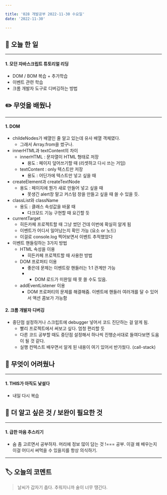 ```yaml
---

title: '028 개발공부 2022-11-30 수요일'
date: '2022-11-30'

---
```


## 📅 오늘 한 일
---
#### 1. 모던 자바스크립트 튜토리얼 리딩
- DOM / BOM 복습 + 추가학습
- 이벤트 관련 학습
- 크롬 개발자 도구로 디버깅하는 방법

## ✏️ 무엇을 배웠나
---
#### 1. DOM
- childeNodes가 배열인 줄 알고 있는데 유사 배열 객체였다.
	- 그래서 Array.from을 썼구나.
- innerHTML과 textContent의 차이
	- innerHTML : 문자열이 HTML 형태로 저장
		- 용도 : 페이지 덮어쓰기할 때 (리셋하고 다시 쓰는 거임)
	- textContent : only 텍스트만 저장
		- 용도 : 어딘가에 텍스트만 넣고 싶을 때
- createElement과 createTextNode
	- 용도 : 페이지에 뭔가 새로 만들어 넣고 싶을 때
		- 못생긴 alert창 말고 커스텀 창을 만들고 싶을 때 쓸 수 있을 듯.
- classList와 className
	- 용도 : 클래스 속성값을 바꿀 때
		- 다크모드 기능 구현할 때 요긴할 듯
- currentTarget
	- 히든카페 프로젝트할 때 그냥 썼던 건데 이번에 확실히 알게 됨
	- 이벤트가 어디서 일어났는지 확인 가능 (요소 or 노드)
	- 이걸로 console.log 찍어보면서 이벤트 추적했었다
- 이벤트 핸들링하는 3가지 방법
	- HTML 속성을 이용
		- 히든카페 프로젝트할 때 사용한 방법
	- DOM 프로퍼티 이용
		- 좋은데 문제는 이벤트랑 핸들러는 1:1 관계만 가능
		- + DOM 로드가 미완일 때 못 쓸 수도 있음.
	- addEventListener 이용
		- DOM 프로퍼티의 문제를 해결해줌. 이벤트에 핸들러 여러개를 달 수 있어서 액션 콤보가 가능함

#### 2. 크롬 개발자 디버깅
- 중단점 설정하거나 스크립트에 debugger 넣어서 코드 진단하는 걸 알게 됨.
	- 빨리 프로젝트에서 써보고 싶다. 엄청 편리할 듯
	- 다른 코드 공부할 때도 중단점 설정해서 하나씩 진행순서대로 들여다보면 도움이 될 것 같다.
	- 실행 컨텍스트 배우면서 알게 된 내용이 여기 있어서 반가웠다. (call-stack)

## 🥵 무엇이 어려웠나
---
#### 1. THIS가 아직도 낯설다
- 내일 다시 복습

## 🔎 더 알고 싶은 것 / 보완이 필요한 것
---
#### 1. 급한 마음 추스리기
- 숨 좀 고르면서 공부하자. 머리에 정보 많이 담는 것 !=== 공부. 이걸 왜 배우는지 이걸 어디서 써먹을 수 있을지를 항상 의식하기. 
---
## 🏷️ 오늘의 코멘트
> 날씨가 갑자기 춥다. 추워지니까 술이 너무 땡긴다. 